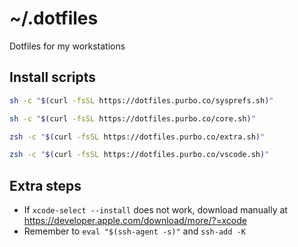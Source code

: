 # ~/.dotfiles

Dotfiles for my workstations
## Install scripts

```sh
sh -c "$(curl -fsSL https://dotfiles.purbo.co/sysprefs.sh)"
```

```sh
sh -c "$(curl -fsSL https://dotfiles.purbo.co/core.sh)"
```

```sh
zsh -c "$(curl -fsSL https://dotfiles.purbo.co/extra.sh)"
```

```sh
zsh -c "$(curl -fsSL https://dotfiles.purbo.co/vscode.sh)"
```

## Extra steps

- If `xcode-select --install` does not work, download manually at <https://developer.apple.com/download/more/?=xcode>
- Remember to `eval "$(ssh-agent -s)"` and `ssh-add -K`
